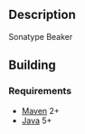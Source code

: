 Description
-----------

Sonatype Beaker

Building
--------

### Requirements

* [Maven](http://maven.apache.org) 2+
* [Java](http://java.sun.com/) 5+
